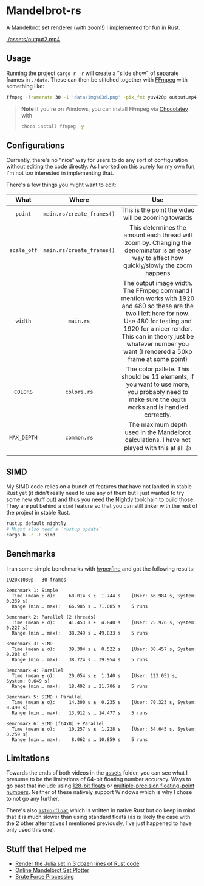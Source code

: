 
# Mandelbrot-rs

A Mandelbrot set renderer (with zoom!) I implemented for fun in Rust.

[./assets/output2.mp4](https://github.com/AntoniosBarotsis/mandelbrot/assets/50240570/2343d8e7-c5a1-43d5-97c4-01bccead4d1a)

## Usage

Running the project `cargo r -r` will create a "slide show" of separate frames in `./data`. These
can then be stitched together with [FFmpeg](https://ffmpeg.org/) with something like:

```sh
ffmpeg -framerate 30 -i 'data/img%03d.png' -pix_fmt yuv420p output.mp4
```

> **Note** If you're on Windows, you can install FFmpeg via
> [Chocolatey](https://community.chocolatey.org/) with
>
> ```sh
> choco install ffmpeg -y
> ```

## Configurations

Currently, there's no "nice" way for users to do any sort of configuration without editing the code
directly. As I worked on this purely for my own fun, I'm not too interested in implementing that.

There's a few things you might want to edit:

| What | Where | Use |
|:---:|:---:|:---:|
| `point` | `main.rs/create_frames()` | This is the point the video will be zooming towards |
| `scale_off` | `main.rs/create_frames()` | This determines the amount each thread will zoom by. Changing the denominator is an easy way to affect how quickly/slowly the zoom happens |
| `width` | `main.rs` | The output image width. The FFmpeg command I mention works with 1920 and 480 so these are the two I left here for now. Use 480 for testing and 1920 for a nicer render. This can in theory just be whatever number you want (I rendered a 50kp frame at some point) |
| `COLORS` | `colors.rs` | The color pallete. This should be 11 elements, if you want to use more, you probably need to make sure the `depth` works and is handled correctly. |
| `MAX_DEPTH` | `common.rs` | The maximum depth used in the Mandelbrot calculations. I have not played with this at all 👍 |

## SIMD

My SIMD code relies on a bunch of features that have not landed in stable Rust yet (it didn't
really need to use any of them but I just wanted to try some new stuff out) and thus you need
the Nightly toolchain to build those. They are put behind a `simd` feature so that you can still
tinker with the rest of the project in stable Rust.

```sh
rustup default nightly
# Might also need a `rustup update`
cargo b -r -F simd
```

## Benchmarks

I ran some simple benchmarks with [hyperfine](https://github.com/sharkdp/hyperfine) and got the
following results:

```
1920x1080p - 30 frames

Benchmark 1: Simple
  Time (mean ± σ):     68.014 s ±  1.744 s    [User: 66.984 s, System: 0.239 s]
  Range (min … max):   66.985 s … 71.085 s    5 runs
  
Benchmark 2: Parallel (2 threads)
  Time (mean ± σ):     41.453 s ±  4.840 s    [User: 75.976 s, System: 0.227 s]
  Range (min … max):   38.249 s … 49.833 s    5 runs

Benchmark 3: SIMD
  Time (mean ± σ):     39.394 s ±  0.522 s    [User: 38.457 s, System: 0.203 s]
  Range (min … max):   38.724 s … 39.954 s    5 runs
  
Benchmark 4: Parallel
  Time (mean ± σ):     20.054 s ±  1.140 s    [User: 123.051 s, System: 0.649 s]
  Range (min … max):   18.492 s … 21.706 s    5 runs
  
Benchmark 5: SIMD + Parallel
  Time (mean ± σ):     14.300 s ±  0.235 s    [User: 70.323 s, System: 0.490 s]
  Range (min … max):   13.912 s … 14.477 s    5 runs
  
Benchmark 6: SIMD (f64x8) + Parallel
  Time (mean ± σ):     10.257 s ±  1.228 s    [User: 54.645 s, System: 0.259 s]
  Range (min … max):    8.062 s … 10.859 s    5 runs
```

## Limitations

Towards the ends of both videos in the [assets](./assets/) folder, you can see what I presume to be
the limitations of 64-bit floating number accuracy. Ways to go past that include using
[128-bit floats](https://crates.io/crates/f128) or 
[multiple-precision floating-point numbers](https://crates.io/crates/gmp-mpfr-sys). Neither of these
natively support Windows which is why I chose to not go any further.

There's also [`astro-float`](https://crates.io/crates/astro-float) which is written in native Rust
but do keep in mind that it is much slower than using standard floats (as is likely the case with
the 2 other alternatives I mentioned previously, I've just happened to have only used this one).

## Stuff that Helped me

- [Render the Julia set in 3 dozen lines of Rust code](https://www.youtube.com/watch?v=g4vN2Z0JuZI)
- [Online Mandelbrot Set Plotter](https://sciencedemos.org.uk/mandelbrot.php)
- [Brute Force Processing](https://youtu.be/PBvLs88hvJ8)
